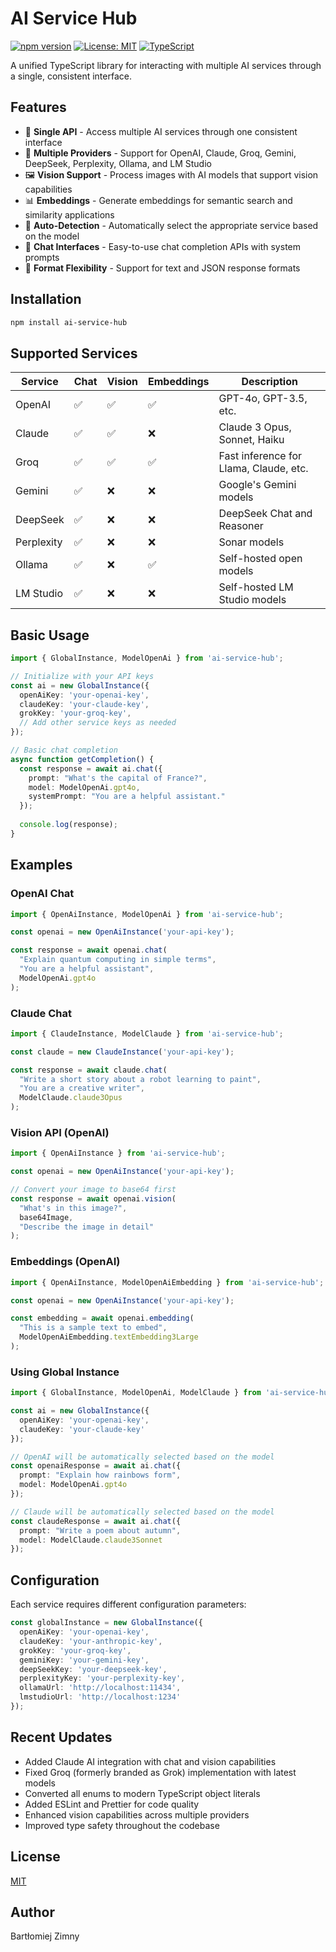 # AI Service Hub

[![npm version](https://img.shields.io/npm/v/ai-service-hub.svg)](https://www.npmjs.com/package/ai-service-hub)
[![License: MIT](https://img.shields.io/badge/License-MIT-yellow.svg)](https://opensource.org/licenses/MIT)
[![TypeScript](https://img.shields.io/badge/TypeScript-5.1.3-blue)](https://www.typescriptlang.org/)

A unified TypeScript library for interacting with multiple AI services through a single, consistent interface.

## Features

- 🚀 **Single API** - Access multiple AI services through one consistent interface
- 🔌 **Multiple Providers** - Support for OpenAI, Claude, Groq, Gemini, DeepSeek, Perplexity, Ollama, and LM Studio
- 🖼️ **Vision Support** - Process images with AI models that support vision capabilities
- 📊 **Embeddings** - Generate embeddings for semantic search and similarity applications
- 🔄 **Auto-Detection** - Automatically select the appropriate service based on the model
- 💬 **Chat Interfaces** - Easy-to-use chat completion APIs with system prompts
- 📝 **Format Flexibility** - Support for text and JSON response formats

## Installation

```bash
npm install ai-service-hub
```

## Supported Services

| Service    | Chat | Vision | Embeddings | Description                            |
| ---------- | ---- | ------ | ---------- | -------------------------------------- |
| OpenAI     | ✅    | ✅      | ✅          | GPT-4o, GPT-3.5, etc.                  |
| Claude     | ✅    | ✅      | ❌          | Claude 3 Opus, Sonnet, Haiku           |
| Groq       | ✅    | ✅      | ✅          | Fast inference for Llama, Claude, etc. |
| Gemini     | ✅    | ❌      | ❌          | Google's Gemini models                 |
| DeepSeek   | ✅    | ❌      | ❌          | DeepSeek Chat and Reasoner             |
| Perplexity | ✅    | ❌      | ❌          | Sonar models                           |
| Ollama     | ✅    | ❌      | ✅          | Self-hosted open models                |
| LM Studio  | ✅    | ❌      | ❌          | Self-hosted LM Studio models           |

## Basic Usage

```typescript
import { GlobalInstance, ModelOpenAi } from 'ai-service-hub';

// Initialize with your API keys
const ai = new GlobalInstance({
  openAiKey: 'your-openai-key',
  claudeKey: 'your-claude-key',
  grokKey: 'your-groq-key',
  // Add other service keys as needed
});

// Basic chat completion
async function getCompletion() {
  const response = await ai.chat({
    prompt: "What's the capital of France?",
    model: ModelOpenAi.gpt4o,
    systemPrompt: "You are a helpful assistant."
  });
  
  console.log(response);
}
```

## Examples

### OpenAI Chat

```typescript
import { OpenAiInstance, ModelOpenAi } from 'ai-service-hub';

const openai = new OpenAiInstance('your-api-key');

const response = await openai.chat(
  "Explain quantum computing in simple terms", 
  "You are a helpful assistant", 
  ModelOpenAi.gpt4o
);
```

### Claude Chat

```typescript
import { ClaudeInstance, ModelClaude } from 'ai-service-hub';

const claude = new ClaudeInstance('your-api-key');

const response = await claude.chat(
  "Write a short story about a robot learning to paint", 
  "You are a creative writer", 
  ModelClaude.claude3Opus
);
```

### Vision API (OpenAI)

```typescript
import { OpenAiInstance } from 'ai-service-hub';

const openai = new OpenAiInstance('your-api-key');

// Convert your image to base64 first
const response = await openai.vision(
  "What's in this image?", 
  base64Image, 
  "Describe the image in detail"
);
```

### Embeddings (OpenAI)

```typescript
import { OpenAiInstance, ModelOpenAiEmbedding } from 'ai-service-hub';

const openai = new OpenAiInstance('your-api-key');

const embedding = await openai.embedding(
  "This is a sample text to embed", 
  ModelOpenAiEmbedding.textEmbedding3Large
);
```

### Using Global Instance

```typescript
import { GlobalInstance, ModelOpenAi, ModelClaude } from 'ai-service-hub';

const ai = new GlobalInstance({
  openAiKey: 'your-openai-key',
  claudeKey: 'your-claude-key'
});

// OpenAI will be automatically selected based on the model
const openaiResponse = await ai.chat({
  prompt: "Explain how rainbows form",
  model: ModelOpenAi.gpt4o
});

// Claude will be automatically selected based on the model
const claudeResponse = await ai.chat({
  prompt: "Write a poem about autumn",
  model: ModelClaude.claude3Sonnet
});
```

## Configuration

Each service requires different configuration parameters:

```typescript
const globalInstance = new GlobalInstance({
  openAiKey: 'your-openai-key',
  claudeKey: 'your-anthropic-key',
  grokKey: 'your-groq-key',
  geminiKey: 'your-gemini-key',
  deepSeekKey: 'your-deepseek-key',
  perplexityKey: 'your-perplexity-key',
  ollamaUrl: 'http://localhost:11434',
  lmstudioUrl: 'http://localhost:1234'
});
```

## Recent Updates

- Added Claude AI integration with chat and vision capabilities
- Fixed Groq (formerly branded as Grok) implementation with latest models
- Converted all enums to modern TypeScript object literals
- Added ESLint and Prettier for code quality
- Enhanced vision capabilities across multiple providers
- Improved type safety throughout the codebase

## License

[MIT](LICENSE)

## Author

Bartłomiej Zimny